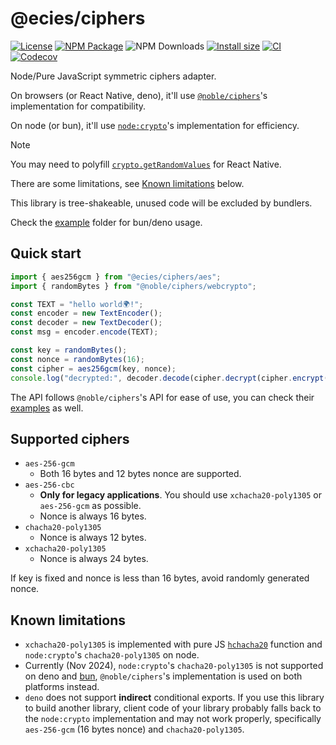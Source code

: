 # @ecies/ciphers

[![License](https://img.shields.io/github/license/ecies/js-ciphers.svg)](https://github.com/ecies/js-ciphers)
[![NPM Package](https://img.shields.io/npm/v/@ecies/ciphers.svg)](https://www.npmjs.com/package/@ecies/ciphers)
![NPM Downloads](https://img.shields.io/npm/dm/@ecies/ciphers)
[![Install size](https://packagephobia.com/badge?p=@ecies/ciphers)](https://packagephobia.com/result?p=@ecies/ciphers)
[![CI](https://img.shields.io/github/actions/workflow/status/ecies/js-ciphers/ci.yml)](https://github.com/ecies/js-ciphers/actions)
[![Codecov](https://img.shields.io/codecov/c/github/ecies/js-ciphers.svg)](https://codecov.io/gh/ecies/js-ciphers)

Node/Pure JavaScript symmetric ciphers adapter.

On browsers (or React Native, deno), it'll use [`@noble/ciphers`](https://github.com/paulmillr/noble-ciphers)'s implementation for compatibility.

On node (or bun), it'll use [`node:crypto`](https://nodejs.org/api/crypto.html#cryptocreatecipherivalgorithm-key-iv-options)'s implementation for efficiency.

> [!NOTE]
> You may need to polyfill [`crypto.getRandomValues`](https://github.com/LinusU/react-native-get-random-values) for React Native.
>
> There are some limitations, see [Known limitations](#known-limitations) below.
>
> This library is tree-shakeable, unused code will be excluded by bundlers.

Check the [example](./example/) folder for bun/deno usage.

## Quick start

```js
import { aes256gcm } from "@ecies/ciphers/aes";
import { randomBytes } from "@noble/ciphers/webcrypto";

const TEXT = "hello world🌍!";
const encoder = new TextEncoder();
const decoder = new TextDecoder();
const msg = encoder.encode(TEXT);

const key = randomBytes();
const nonce = randomBytes(16);
const cipher = aes256gcm(key, nonce);
console.log("decrypted:", decoder.decode(cipher.decrypt(cipher.encrypt(msg))));
```

The API follows `@noble/ciphers`'s API for ease of use, you can check their [examples](https://github.com/paulmillr/noble-ciphers#examples) as well.

## Supported ciphers

- `aes-256-gcm`
  - Both 16 bytes and 12 bytes nonce are supported.
- `aes-256-cbc`
  - **Only for legacy applications**. You should use `xchacha20-poly1305` or `aes-256-gcm` as possible.
  - Nonce is always 16 bytes.
- `chacha20-poly1305`
  - Nonce is always 12 bytes.
- `xchacha20-poly1305`
  - Nonce is always 24 bytes.

If key is fixed and nonce is less than 16 bytes, avoid randomly generated nonce.

## Known limitations

- `xchacha20-poly1305` is implemented with pure JS [`hchacha20`](https://datatracker.ietf.org/doc/html/draft-irtf-cfrg-xchacha#section-2.2) function and `node:crypto`'s `chacha20-poly1305` on node.
- Currently (Nov 2024), `node:crypto`'s `chacha20-poly1305` is not supported on deno and [bun](https://github.com/oven-sh/bun/issues/8072), `@noble/ciphers`'s implementation is used on both platforms instead.
- `deno` does not support **indirect** conditional exports. If you use this library to build another library, client code of your library probably falls back to the `node:crypto` implementation and may not work properly, specifically `aes-256-gcm` (16 bytes nonce) and `chacha20-poly1305`.

